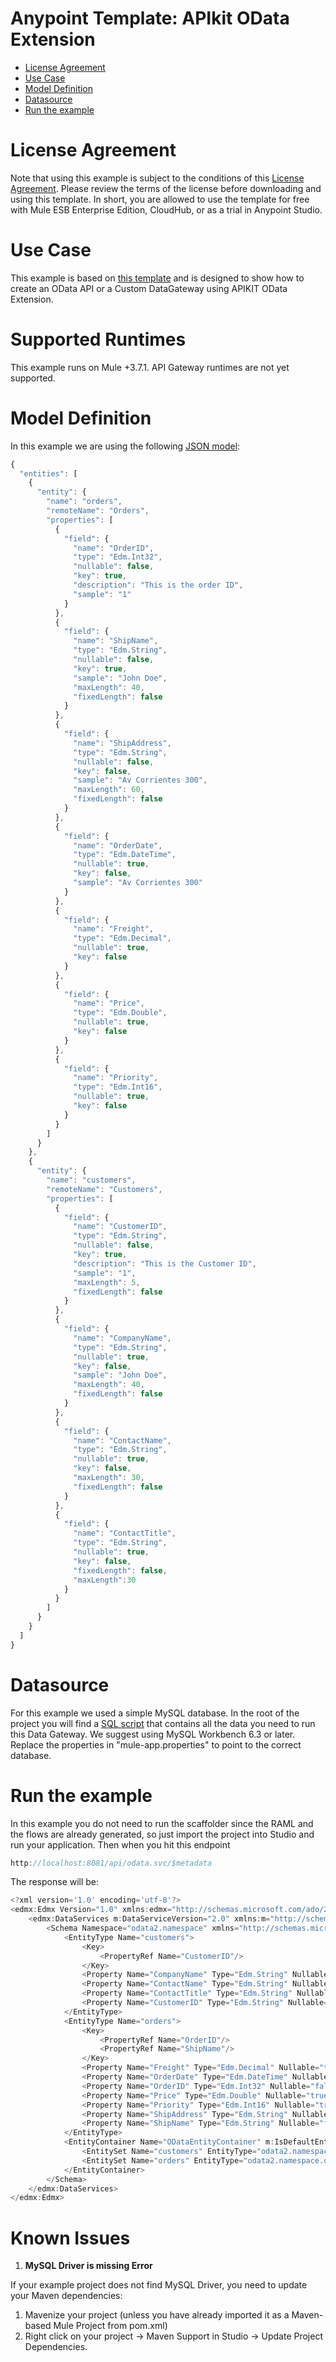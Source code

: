
# Anypoint Template: APIkit OData Extension

+ [License Agreement](#licenseagreement)
+ [Use Case](#usecase)
+ [Model Definition](#model)
+ [Datasource](#datasource)
+ [Run the example](#run)

# License Agreement <a name="licenseagreement"/>
Note that using this example is subject to the conditions of this [License Agreement](AnypointTemplateLicense.pdf).
Please review the terms of the license before downloading and using this template. In short, you are allowed to use the template for free with Mule ESB Enterprise Edition, CloudHub, or as a trial in Anypoint Studio.

# Use Case <a name="usecase"/>

This example is based on [this template](https://github.com/mulesoft/apikit-odata-template) and is designed to show how to create an OData API or a Custom DataGateway using APIKIT OData Extension.

# Supported Runtimes <a name="runtimes"/>

This example runs on Mule +3.7.1. API Gateway runtimes are not yet supported.

# Model Definition <a name="model"/>

In this example we are using the following [JSON model](/src/main/api/model.json):


```javascript
{
  "entities": [
    {
      "entity": {
        "name": "orders",
        "remoteName": "Orders",
        "properties": [
          {
            "field": {
              "name": "OrderID",
              "type": "Edm.Int32",
              "nullable": false,
              "key": true,
              "description": "This is the order ID",
              "sample": "1"
            }
          },
          {
            "field": {
              "name": "ShipName",
              "type": "Edm.String",
              "nullable": false,
              "key": true,
              "sample": "John Doe",
              "maxLength": 40,
			  "fixedLength": false
            }
          },
          {
            "field": {
              "name": "ShipAddress",
              "type": "Edm.String",
              "nullable": false,
              "key": false,
              "sample": "Av Corrientes 300",
              "maxLength": 60,
			  "fixedLength": false
            }
          },
          {
            "field": {
              "name": "OrderDate",
              "type": "Edm.DateTime",
              "nullable": true,
              "key": false,
              "sample": "Av Corrientes 300"
            }
          },
          {
            "field": {
              "name": "Freight",
              "type": "Edm.Decimal",
              "nullable": true,
              "key": false
            }
          },
          {
            "field": {
              "name": "Price",
              "type": "Edm.Double",
              "nullable": true,
              "key": false
            }
          },
          {
            "field": {
              "name": "Priority",
              "type": "Edm.Int16",
              "nullable": true,
              "key": false
            }
          }
        ]
      }
    },
    {
      "entity": {
        "name": "customers",
        "remoteName": "Customers",
        "properties": [
          {
            "field": {
              "name": "CustomerID",
              "type": "Edm.String",
              "nullable": false,
              "key": true,
              "description": "This is the Customer ID",
              "sample": "1",
              "maxLength": 5,
              "fixedLength": false
            }
          },
          {
            "field": {
              "name": "CompanyName",
              "type": "Edm.String",
              "nullable": true,
              "key": false,
              "sample": "John Doe",
              "maxLength": 40,
			  "fixedLength": false
            }
          },
          {
            "field": {
              "name": "ContactName",
              "type": "Edm.String",
              "nullable": true,
              "key": false,
              "maxLength": 30,
			  "fixedLength": false
            }
          },
          {
            "field": {
              "name": "ContactTitle",
              "type": "Edm.String",
              "nullable": true,
              "key": false,
			  "fixedLength": false,
			  "maxLength":30
            }
          }
        ]
      }
    }
  ]
}
```
# Datasource <a name="datasource"/>

For this example we used a simple MySQL database. In the root of the project you will find a [SQL script](example.sql) that contains all the data you need to run this Data Gateway.
We suggest using MySQL Workbench 6.3 or later. Replace the properties in "mule-app.properties" to point to the correct database. 

# Run the example <a name="run"/>

In this example you do not need to run the scaffolder since the RAML and the flows are already generated, so just import the project into Studio and run your application. Then when you hit this endpoint 
```javascript
http://localhost:8081/api/odata.svc/$metadata
```
The response will be: 
```javascript
<?xml version='1.0' encoding='utf-8'?>
<edmx:Edmx Version="1.0" xmlns:edmx="http://schemas.microsoft.com/ado/2007/06/edmx">
    <edmx:DataServices m:DataServiceVersion="2.0" xmlns:m="http://schemas.microsoft.com/ado/2007/08/dataservices/metadata">
        <Schema Namespace="odata2.namespace" xmlns="http://schemas.microsoft.com/ado/2008/09/edm">
            <EntityType Name="customers">
                <Key>
                    <PropertyRef Name="CustomerID"/>
                </Key>
                <Property Name="CompanyName" Type="Edm.String" Nullable="true" MaxLength="40" FixedLength="false"/>
                <Property Name="ContactName" Type="Edm.String" Nullable="true" MaxLength="30" FixedLength="false"/>
                <Property Name="ContactTitle" Type="Edm.String" Nullable="true" MaxLength="30" FixedLength="false"/>
                <Property Name="CustomerID" Type="Edm.String" Nullable="false" MaxLength="5" FixedLength="false"/>
            </EntityType>
            <EntityType Name="orders">
                <Key>
                    <PropertyRef Name="OrderID"/>
                    <PropertyRef Name="ShipName"/>
                </Key>
                <Property Name="Freight" Type="Edm.Decimal" Nullable="true"/>
                <Property Name="OrderDate" Type="Edm.DateTime" Nullable="true"/>
                <Property Name="OrderID" Type="Edm.Int32" Nullable="false"/>
                <Property Name="Price" Type="Edm.Double" Nullable="true"/>
                <Property Name="Priority" Type="Edm.Int16" Nullable="true"/>
                <Property Name="ShipAddress" Type="Edm.String" Nullable="false" MaxLength="60" FixedLength="false"/>
                <Property Name="ShipName" Type="Edm.String" Nullable="false" MaxLength="40" FixedLength="false"/>
            </EntityType>
            <EntityContainer Name="ODataEntityContainer" m:IsDefaultEntityContainer="true">
                <EntitySet Name="customers" EntityType="odata2.namespace.customers"/>
                <EntitySet Name="orders" EntityType="odata2.namespace.orders"/>
            </EntityContainer>
        </Schema>
    </edmx:DataServices>
</edmx:Edmx>
```
# Known Issues <a name="knownissues"/>

1. **MySQL Driver is missing Error**

If your example project does not find MySQL Driver, you need to update your Maven dependencies: 
 1. Mavenize your project (unless you have already imported it as a Maven-based Mule Project from pom.xml) 
 2. Right click on your project -> Maven Support in Studio -> Update Project Dependencies. 

